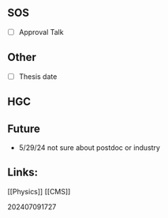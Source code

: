 
## SOS
- [ ] Approval Talk

## Other
- [ ] Thesis date

## HGC


## Future
 - 5/29/24 not sure about postdoc or industry





## Links: 

[[Physics]]
[[CMS]]

202407091727

